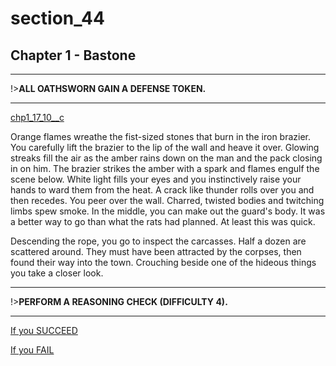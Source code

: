
# section_44

## Chapter 1 - Bastone

---

!>**ALL OATHSWORN GAIN A DEFENSE TOKEN.** 

---

[chp1_17_10__c](../../decomp/app/src/main/res/raw/chp1_17_10__c.mp3 ':include :type=audio')

Orange flames wreathe the fist-sized stones that burn in the iron brazier. You carefully lift the brazier to the lip of the wall and heave it over. Glowing streaks fill the air as the amber rains down on the man and the pack closing in on him. The brazier strikes the amber with a spark and flames engulf the scene below. White light fills your eyes and you instinctively raise your hands to ward them from the heat. A crack like thunder rolls over you and then recedes. You peer over the wall. Charred, twisted bodies and twitching limbs spew smoke. In the middle, you can make out the guard's body. It was a better way to go than what the rats had planned. At least this was quick.

Descending the rope, you go to inspect the carcasses. Half a dozen are scattered around. They must have been attracted by the corpses, then found their way into the town. Crouching beside one of the hideous things you take a closer look.

---

!>**PERFORM A REASONING CHECK (DIFFICULTY 4).** 

---

[If you SUCCEED](output/chapter1/section_47.md)

[If you FAIL](output/chapter1/section_48.md)


